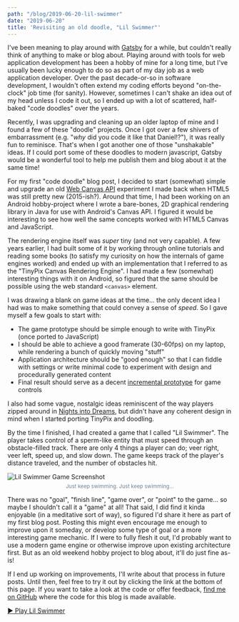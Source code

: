 ```yaml
---
path: "/blog/2019-06-20-lil-swimmer"
date: "2019-06-20"
title: 'Revisiting an old doodle, "Lil Swimmer"'
---
```


I've been meaning to play around with [Gatsby](https://www.gatsbyjs.org/) for a while, but couldn't really think of anything to make or blog about. Playing around with tools for web application development has been a hobby of mine for a long time, but I've usually been lucky enough to do so as part of my day job as a web application developer. Over the past decade-or-so in software development, I wouldn't often extend my coding efforts beyond "on-the-clock" job time (for sanity). However, sometimes I can't shake an idea out of my head unless I code it out, so I ended up with a lot of scattered, half-baked "code doodles" over the years.

Recently, I was upgrading and cleaning up an older laptop of mine and I found a few of these "doodle" projects. Once I got over a few shivers of embarrassment (e.g. "_why_ did you code it like that Daniel!?"), it was really fun to reminisce. That's when I got another one of those "unshakable" ideas. If I could port some of these doodles to modern javascript, Gatsby would be a wonderful tool to help me publish them and blog about it at the same time!

For my first "code doodle" blog post, I decided to start (somewhat) simple and upgrade an old [Web Canvas API](https://developer.mozilla.org/en-US/docs/Web/API/Canvas_API) experiment I made back when HTML5 was still pretty new (2015-ish?). Around that time, I had been working on an Android hobby-project where I wrote a bare-bones, 2D graphical rendering library in Java for use with Android's Canvas API. I figured it would be interesting to see how well the same concepts worked with HTML5 Canvas and JavaScript.

The rendering engine itself was _super_ tiny (and not very capable). A few years earlier, I had built some of it by working through online tutorials and reading some books (to satisfy my curiosity on how the internals of game engines worked) and ended up with an implementation that I referred to as the "TinyPix Canvas Rendering Engine". I had made a few (somewhat) interesting things with it on Android, so figured that the same should be possible using the web standard `<canvas>` element.

I was drawing a blank on game ideas at the time... the only decent idea I had was to make something that could convey a sense of _speed_. So I gave myself a few goals to start with:

- The game prototype should be simple enough to write with TinyPix (once ported to JavaScript)
- I should be able to achieve a good framerate (30-60fps) on my laptop, while rendering a bunch of quickly moving "stuff"
- Application architecture should be "good enough" so that I can fiddle with settings or write minimal code to experiment with design and procedurally generated content
- Final result should serve as a decent [incremental prototype](http://hci.ilikecake.ie/env_prototypes.htm) for game controls

I also had some vague, nostalgic ideas reminiscent of the way players zipped around in [Nights into Dreams](https://en.wikipedia.org/wiki/Nights_into_Dreams), but didn't have any coherent design in mind when I started porting TinyPix and doodling.

By the time I finished, I had created a game that I called "Lil Swimmer". The player takes control of a sperm-like entity that must speed through an obstacle-filled track. There are only 4 things a player can do; veer right, veer left, speed up, and slow down. The game keeps track of the player's distance traveled, and the number of obstacles hit.

![Lil Swimmer Game Screenshot](/haukenaut-blog/2019-06-20-lil-swimmer-screenshot-1.png)

<div style="text-align: center; margin: -0.5rem 0 0.5rem 0;">
  <sup style="color: slategray;">Just keep swimming. Just keep swimming...</sup>
</div>

There was no "goal", "finish line", "game over", or "point" to the game... so maybe I shouldn't call it a "game" at all! That said, I did find it kinda enjoyable (in a meditative sort of way), so figured I'd share it here as part of my first blog post. Posting this might even encourage me enough to improve upon it someday, or develop some type of goal or a more interesting game mechanic. If I were to fully flesh it out, I'd probably want to use a modern game engine or otherwise improve upon existing architecture first. But as an old weekend hobby project to blog about, it'll do just fine as-is!

If I end up working on improvements, I'll write about that process in future posts. Until then, feel free to try it out by clicking the link at the bottom of this page. If you want to take a look at the code or offer feedback, [find me on GitHub](https://github.com/darthrellimnad/haukenaut-blog) where the code for this blog is made available.

[&#9658; Play Lil Swimmer](/haukenaut-blog/lil-swimmer)
